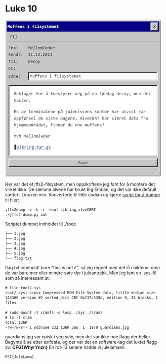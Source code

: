# Luke 10

![](mail.jpg)


Her var det et jffs2-filsystem, men oppskriftene jeg fant for å montere det virket ikke. De slemme alvene har brukt Big Endian, og det var ikke default støttet i Linuxen min. Konverterte til little endian og kjørte [script for å dumpe](https://github.com/project-magpie/jffs2dump) til filer:

    jffs2dump -v -b -r -eout sikring_alveCERT
    ./jffs2-dump.py out    

Scriptet dumpet innholdet til ./root:
```root
├── 1.jpg
├── 2.jpg
├── 3.jpg
├── 4.jpg
├── 5.jpg
└── flag.txt
```

flag.txt inneholdt bare "this is not it", så jeg regnet med det lå i bildene, men de var bare mer eller mindre søte dyr i juleantrekk. Men jeg fant en .sys-fil som så interessant ut:
```
# file root/.sys
root/.sys: Linux Compressed ROM File System data, little endian size 143360 version #2 sorted_dirs CRC 0xf37c339d, edition 0, 34 blocks, 2 files

# sudo mount -t cramfs -o loop ./sys ./cram/
# ls -l cram
total 136K
-rw-rw-r-- 1 oddrune 232 136K Jan  1  1970 guardians.jpg
```

guardians.jpg var episk i seg selv, men det var ikke noe flagg der heller. Begynte å se etter exifdata, og der var det en software-tag det luktet flagg av: **CFG{WhyrYnzn}**  En rot-13 senere hadde vi julelamaen:

    PST{JuleLama}

